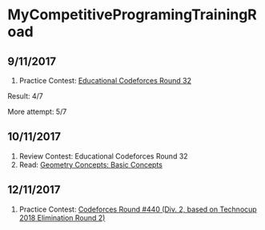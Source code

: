 # MyCompetitiveProgramingTrainingRoad

## 9/11/2017

1. Practice
Contest: [Educational Codeforces Round 32](http://codeforces.com/contest/888)

Result: 4/7

More attempt: 5/7

## 10/11/2017

1. Review Contest: Educational Codeforces Round 32 
2. Read: [Geometry Concepts: Basic Concepts](https://www.topcoder.com/community/data-science/data-science-tutorials/geometry-concepts-basic-concepts/)

## 12/11/2017

1. Practice
Contest: [Codeforces Round #440 (Div. 2, based on Technocup 2018 Elimination Round 2)](http://codeforces.com/contest/872)
